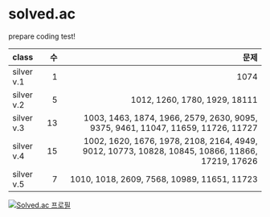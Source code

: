 # solved.ac
prepare coding test!


|class|수|문제|
|:-----|--:|----:|
|silver v.1|1|1074|
|silver v.2|5|1012, 1260, 1780, 1929, 18111|
|silver v.3|13|1003, 1463, 1874, 1966, 2579, 2630, 9095, 9375, 9461, 11047, 11659, 11726, 11727|
|silver v.4|15|1002, 1620, 1676, 1978, 2108, 2164, 4949, 9012, 10773, 10828, 10845, 10866, 11866, 17219, 17626|
|silver v.5|7|1010, 1018, 2609, 7568, 10989, 11651, 11723|

[![Solved.ac
프로필](http://mazassumnida.wtf/api/generate_badge?boj=hhzet11)](https://solved.ac/hhzet11)
